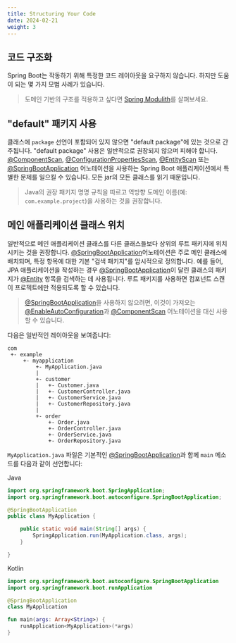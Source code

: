 ```yaml
---
title: Structuring Your Code
date: 2024-02-21
weight: 3
---
```


## 코드 구조화

Spring Boot는 작동하기 위해 특정한 코드 레이아웃을 요구하지 않습니다. 하지만 도움이 되는 몇 가지 모범 사례가 있습니다.

> 도메인 기반의 구조를 적용하고 싶다면 [Spring Modulith](https://spring.io/projects/spring-modulith#overview)를 살펴보세요.

## "default" 패키지 사용

클래스에 `package` 선언이 포함되어 있지 않으면 "default package"에 있는 것으로 간주됩니다. "default package" 사용은 일반적으로 권장되지 않으며 피해야 합니다. [@ComponentScan](https://docs.spring.io/spring-framework/docs/6.2.x/javadoc-api/org/springframework/context/annotation/ComponentScan.html), [@ConfigurationPropertiesScan](https://docs.spring.io/spring-boot/api/java/org/springframework/boot/context/properties/ConfigurationPropertiesScan.html), [@EntityScan](https://docs.spring.io/spring-boot/api/java/org/springframework/boot/autoconfigure/domain/EntityScan.html) 또는 [@SpringBootApplication](https://docs.spring.io/spring-boot/api/java/org/springframework/boot/autoconfigure/SpringBootApplication.html) 어노테이션을 사용하는 Spring Boot 애플리케이션에서 특별한 문제를 일으킬 수 있습니다. 모든 jar의 모든 클래스를 읽기 때문입니다.

> Java의 권장 패키지 명명 규칙을 따르고 역방향 도메인 이름(예: `com.example.project`)을 사용하는 것을 권장합니다.

## 메인 애플리케이션 클래스 위치

일반적으로 메인 애플리케이션 클래스를 다른 클래스들보다 상위의 루트 패키지에 위치시키는 것을 권장합니다. [@SpringBootApplication](https://docs.spring.io/spring-boot/reference/using/using-the-springbootapplication-annotation.html)어노테이션은 주로 메인 클래스에 배치되며, 특정 항목에 대한 기본 "검색 패키지"를 암시적으로 정의합니다. 예를 들어, JPA 애플리케이션을 작성하는 경우 [@SpringBootApplication](https://docs.spring.io/spring-boot/api/java/org/springframework/boot/autoconfigure/SpringBootApplication.html)이 달린 클래스의 패키지가 [@Entity](https://jakarta.ee/specifications/persistence/3.1/apidocs/jakarta.persistence/jakarta/persistence/entity) 항목을 검색하는 데 사용됩니다. 루트 패키지를 사용하면 컴포넌트 스캔이 프로젝트에만 적용되도록 할 수 있습니다.

> [@SpringBootApplication](https://docs.spring.io/spring-boot/3.4.3/api/java/org/springframework/boot/autoconfigure/SpringBootApplication.html)을 사용하지 않으려면, 이것이 가져오는 [@EnableAutoConfiguration](https://docs.spring.io/spring-boot/3.4.3/api/java/org/springframework/boot/autoconfigure/EnableAutoConfiguration.html)과 [@ComponentScan](https://docs.spring.io/spring-framework/docs/6.2.x/javadoc-api/org/springframework/context/annotation/ComponentScan.html) 어노테이션을 대신 사용할 수 있습니다.

다음은 일반적인 레이아웃을 보여줍니다:

```none
com
 +- example
     +- myapplication
         +- MyApplication.java
         |
         +- customer
         |   +- Customer.java
         |   +- CustomerController.java
         |   +- CustomerService.java
         |   +- CustomerRepository.java
         |
         +- order
             +- Order.java
             +- OrderController.java
             +- OrderService.java
             +- OrderRepository.java
```

`MyApplication.java` 파일은 기본적인 [@SpringBootApplication](https://docs.spring.io/spring-boot/api/java/org/springframework/boot/autoconfigure/SpringBootApplication.html)과 함께 `main` 메소드를 다음과 같이 선언합니다:

Java

```java
import org.springframework.boot.SpringApplication;
import org.springframework.boot.autoconfigure.SpringBootApplication;

@SpringBootApplication
public class MyApplication {

    public static void main(String[] args) {
        SpringApplication.run(MyApplication.class, args);
    }

}
```
Kotlin

```kotlin
import org.springframework.boot.autoconfigure.SpringBootApplication
import org.springframework.boot.runApplication

@SpringBootApplication
class MyApplication

fun main(args: Array<String>) {
    runApplication<MyApplication>(*args)
}
```